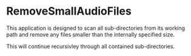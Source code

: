 # RemoveSmallAudioFiles

This application is designed to scan all sub-directories from its working path and remove any files smaller than the internally specified size.

This will continue recursivley through all contained sub-directories.
